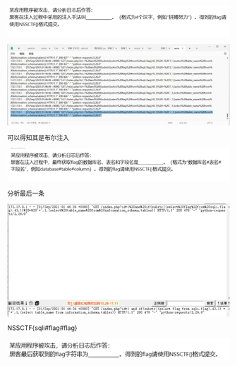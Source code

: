 ![img](./assets/wps128.jpg)

 

![img](./assets/wps129.jpg) 

可以得知其是布尔注入

 

 

![img](./assets/wps130.jpg) 

分析最后一条

![img](./assets/wps131.jpg) 

 

 

NSSCTF{sqli#flag#flag}

 

 

 

![img](./assets/wps132.jpg) 

 

 